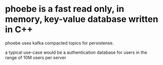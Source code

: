 # phoebe is a fast read only, in memory, key-value database written in C++

phoebe uses kafka compacted topics for persistense.

a typical use-case would be a authentication database for users in the range of 10M users per server

